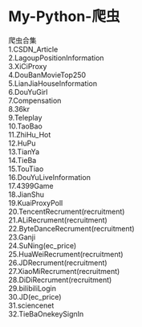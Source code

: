 # My-Python-爬虫  
爬虫合集  
1.CSDN_Article  
2.LagoupPositionInformation  
3.XiCiProxy  
4.DouBanMovieTop250  
5.LianJiaHouseInformation  
6.DouYuGirl  
7.Compensation  
8.36kr  
9.Teleplay  
10.TaoBao  
11.ZhiHu_Hot  
12.HuPu  
13.TianYa  
14.TieBa  
15.TouTiao  
16.DouYuLiveInformation  
17.4399Game  
18.JianShu  
19.KuaiProxyPoll  
20.TencentRecrument(recruitment)  
21.ALiRecrument(recruitment)  
22.ByteDanceRecrument(recruitment)  
23.Ganji  
24.SuNing(ec_price)  
25.HuaWeiRecrument(recruitment)  
26.JDRecrument(recruitment)  
27.XiaoMiRecrument(recruitment)  
28.DiDiRecrument(recruitment)  
29.bilibiliLogin  
30.JD(ec_price)  
31.sciencenet  
32.TieBaOnekeySignIn  


